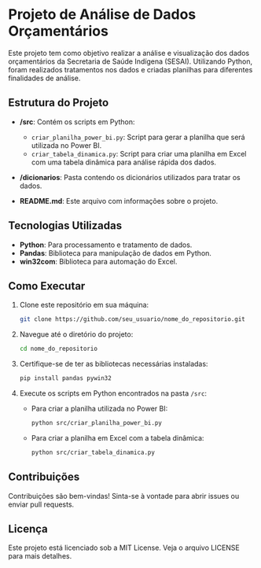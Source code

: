 # Projeto de Análise de Dados Orçamentários

Este projeto tem como objetivo realizar a análise e visualização dos dados orçamentários da Secretaria de Saúde Indígena (SESAI). Utilizando Python, foram realizados tratamentos nos dados e criadas planilhas para diferentes finalidades de análise.

## Estrutura do Projeto

- **/src**: Contém os scripts em Python:
  - `criar_planilha_power_bi.py`: Script para gerar a planilha que será utilizada no Power BI.
  - `criar_tabela_dinamica.py`: Script para criar uma planilha em Excel com uma tabela dinâmica para análise rápida dos dados.

- **/dicionarios**: Pasta contendo os dicionários utilizados para tratar os dados.

- **README.md**: Este arquivo com informações sobre o projeto.

## Tecnologias Utilizadas

- **Python**: Para processamento e tratamento de dados.
- **Pandas**: Biblioteca para manipulação de dados em Python.
- **win32com**: Biblioteca para automação do Excel.

## Como Executar

1. Clone este repositório em sua máquina:
   ```bash
   git clone https://github.com/seu_usuario/nome_do_repositorio.git
   ```

2. Navegue até o diretório do projeto:
   ```bash
   cd nome_do_repositorio
   ```

3. Certifique-se de ter as bibliotecas necessárias instaladas:
   ```bash
   pip install pandas pywin32
   ```

4. Execute os scripts em Python encontrados na pasta `/src`:
   - Para criar a planilha utilizada no Power BI:
     ```bash
     python src/criar_planilha_power_bi.py
     ```
   - Para criar a planilha em Excel com a tabela dinâmica:
     ```bash
     python src/criar_tabela_dinamica.py
     ```

## Contribuições

Contribuições são bem-vindas! Sinta-se à vontade para abrir issues ou enviar pull requests.

## Licença

Este projeto está licenciado sob a MIT License. Veja o arquivo LICENSE para mais detalhes.
